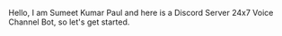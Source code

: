 Hello, I am Sumeet Kumar Paul and here is a Discord Server 24x7 Voice Channel Bot, so let's get started.